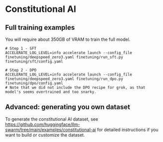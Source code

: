 # Constitutional AI 

## Full training examples

You will require about 350GB of VRAM to train the full model.
```shell
# Step 1 - SFT
ACCELERATE_LOG_LEVEL=info accelerate launch --config_file finetuning/deepspeed_zero3.yaml finetuning/run_sft.py finetuning/sft/config.yaml

# Step 2 - DPO
ACCELERATE_LOG_LEVEL=info accelerate launch --config_file finetuning/deepspeed_zero3.yaml finetuning/run_dpo.py finetuning/dpo/config.yaml
# Note that we did not include the DPO recipe for grok, as that model's seems overtrained and too snarky.
```


## Advanced: generating you own dataset

To generate the constitutional AI dataset, see https://github.com/huggingface/llm-swarm/tree/main/examples/constitutional-ai for detailed instructions if you want to build or customize the dataset. 
